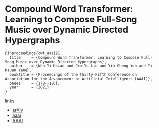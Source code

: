 # Compound Word Transformer: Learning to Compose Full-Song Music over Dynamic Directed Hypergraphs

```
@inproceedings{cwt_aaai21,
  title     = {Compound Word Transformer: Learning to Compose Full-Song Music over Dynamic Directed Hypergraphs},
  author    = {Wen-Yi Hsiao and Jen-Yu Liu and Yin-Cheng Yeh and Yi-Hsuan Yang},
  booktitle = {Proceedings of the Thirty-Fifth Conference on Association for the Advancement of Artificial Intelligence (AAAI)},
  pages	    = {178--186},
  year      = {2021}
}
```

links
- [arXiv](https://arxiv.org/abs/2101.02402)
- [aaai](https://www.aaai.org/AAAI21Papers/AAAI-8779.HsiaoWenYi.pdf)
- [AAAI](https://ojs.aaai.org/index.php/AAAI/article/view/16091)